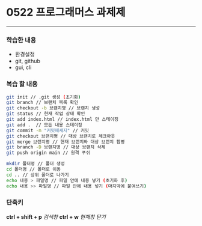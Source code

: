 # 0522 프로그래머스 과제제
---

### 학습한 내용
* 환경설정
* git, github
* gui, cli

### 복습 할 내용

``` bash
git init // .git 생성 (초기화)
git branch // 브랜치 목록 확인
git checkout -b 브랜치명 // 브랜치 생성
git status // 현재 작업 상태 확인
git add index.html // index.html 만 스테이징
git add .  // 모든 내용 스테이징
git commit -m "커밋메세지" // 커밋
git checkout 브랜치명 // 대상 브랜치로 체크아웃
git merge 브랜치명 // 현재 브랜치와 대상 브랜치 합병
git branch -D 브랜치명 // 대상 브랜치 삭제
git push origin main // 원격 푸쉬
```

``` bash
mkdir 폴더명 // 폴더 생성
cd 폴더명 // 폴더로 이동
cd .. // 상위 폴더로 나가기
echo 내용 > 파일명 // 파일 안에 내용 넣기 (초기화 후)
echo 내용 >> 파일명 // 파일 안에 내용 넣기 (마지막에 붙여쓰기)
```

### 단축키
**ctrl + shift + p** *검색창*
**ctrl + w** *현재창 닫기*

